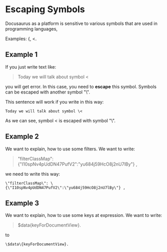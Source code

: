 # Escaping Symbols

Docusaurus as a platform is sensitive to various symbols that are used in programming languages, 

Examples: \{, \<.

## Example 1
If you just write text like:
> Today we will talk about symbol \<

you will get error. In this case, you need to **escape** this symbol. Symbols can be escaped with another symbol "\\".

This sentence will work if you write in this way:
```
Today we will talk about symbol \<
```

As we can see, symbol \< is escaped with symbol "\\".

## Example 2
We want to explain, how to use some filters. We want to write:

>\"filterClassMap\": \{\"I10spNv4pUdDN47PufV2\":\"yu684j59HcO8j2nU7lBy\"} ,

we need to write this way:

```
\"filterClassMap\": \{\"I10spNv4pUdDN47PufV2\":\"yu684j59HcO8j2nU7lBy\"} ,
```
## Example 3
We want to explain, how to use some keys at expression. We want to write:
> \$data\{keyForDocumentView}.

to
```
\$data\{keyForDocumentView}.
```

